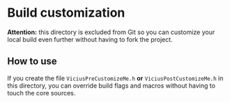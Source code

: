 # Build customization

**Attention:** this directory is excluded from Git so you can customize your local build even further without having to fork the project.

## How to use

If you create the file `ViciusPreCustomizeMe.h` **or** `ViciusPostCustomizeMe.h` in this directory, you can override build flags and macros without having to touch the core sources.
